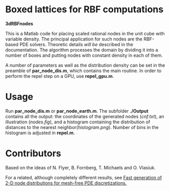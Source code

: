 # Boxed lattices for RBF computations
**3dRBFnodes**

This is a Matlab code for placing scaled rational nodes in the unit cube with
variable density. The principal application for such nodes are the RBF-based PDE
solvers. Theoretic details *will be* described in the
documentation. The algorithm processes the domain by dividing it into a number
of boxes and putting nodes with constant density in each of them. 

A number of parameters as well as the distribution density can be set in the preamble of **par_node_dis.m**, which contains the main routine. In order to perform the repel step on a GPU, use **repel_gpu.m**.

# Usage

Run **par_node_dis.m** or **par_node_earth.m**. The subfolder **./Output** contains all the output:
the coordinates of the generated nodes (*cnf.txt*), an illustration (*nodes.fig*), and a histogram containing the distribution of distances to the nearest neighbor(*histogram.png*). Number of bins in the histogram is adjusted in **repel.m**.

# Contributors

Based on the ideas of N. Flyer, B. Fornberg, T. Michaels and O. Vlasiuk.

For a related, although completely different results, see
[Fast generation of 2-D node distributions for mesh-free PDE discretizations.](https://doi.org/10.1016/j.camwa.2015.01.009)
